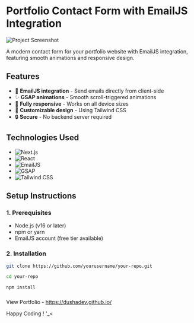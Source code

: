 # Portfolio Contact Form with EmailJS Integration

![Project Screenshot](./screenshot.png) <!-- Add your screenshot if available -->

A modern contact form for your portfolio website with EmailJS integration, featuring smooth animations and responsive design.

## Features

- 📧 **EmailJS integration** - Send emails directly from client-side
- ✨ **GSAP animations** - Smooth scroll-triggered animations
- 📱 **Fully responsive** - Works on all device sizes
- 🎨 **Customizable design** - Using Tailwind CSS
- 🔒 **Secure** - No backend server required

## Technologies Used

- ![Next.js](https://img.shields.io/badge/Next.js-000000?logo=nextdotjs&logoColor=white)
- ![React](https://img.shields.io/badge/React-61DAFB?logo=react&logoColor=black)
- ![EmailJS](https://img.shields.io/badge/EmailJS-FF7037?logo=maildotru&logoColor=white)
- ![GSAP](https://img.shields.io/badge/GSAP-88CE02?logo=greensock&logoColor=white)
- ![Tailwind CSS](https://img.shields.io/badge/Tailwind_CSS-06B6D4?logo=tailwindcss&logoColor=white)

## Setup Instructions

### 1. Prerequisites

- Node.js (v16 or later)
- npm or yarn
- EmailJS account (free tier available)

### 2. Installation

```bash
git clone https://github.com/yourusername/your-repo.git

cd your-repo

npm install

```

### 
View Portfolio - https://dushadev.github.io/

Happy Coding ! '_<